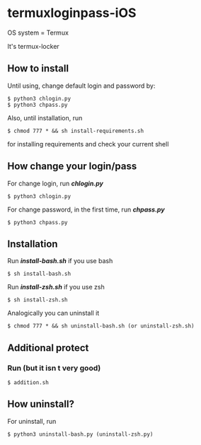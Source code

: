 # termuxloginpass-iOS

OS system = Termux

It's termux-locker

## How to install

Until using, change default login and password by:
```
$ python3 chlogin.py
$ python3 chpass.py
```
Also, until installation, run
```
$ chmod 777 * && sh install-requirements.sh
```
for installing requirements and check your current shell

## How change your login/pass

For change login, run ***chlogin.py***
```
$ python3 chlogin.py
```
For change password, in the first time, run ***chpass.py***
```
$ python3 chpass.py
```

## Installation

Run ***install-bash.sh*** if you use bash
```
$ sh install-bash.sh
```
Run ***install-zsh.sh*** if you use zsh
```
$ sh install-zsh.sh
```
Analogically you can uninstall it
```
$ chmod 777 * && sh uninstall-bash.sh (or uninstall-zsh.sh)
```
## Additional protect

### Run (but it isn t very good)
```
$ addition.sh
```
## How uninstall?

For uninstall, run
```
$ python3 uninstall-bash.py (uninstall-zsh.py)
```
